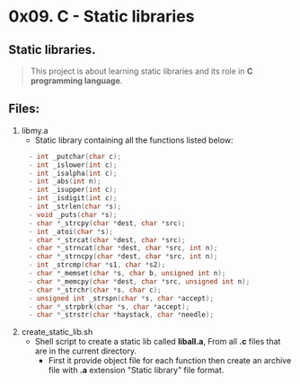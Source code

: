 # 0x09. C - Static libraries

## Static libraries.
> This project is about learning static libraries and its role in **C programming language**.

## Files:
1. libmy.a
   - Static library containing all the functions listed below:
```c
     - int _putchar(char c);
     - int _islower(int c);
     - int _isalpha(int c);
     - int _abs(int n);
     - int _isupper(int c);
     - int _isdigit(int c);
     - int _strlen(char *s);
     - void _puts(char *s);
     - char *_strcpy(char *dest, char *src);
     - int _atoi(char *s);
     - char *_strcat(char *dest, char *src);
     - char *_strncat(char *dest, char *src, int n);
     - char *_strncpy(char *dest, char *src, int n);
     - int _strcmp(char *s1, char *s2);
     - char *_memset(char *s, char b, unsigned int n);
     - char *_memcpy(char *dest, char *src, unsigned int n);
     - char *_strchr(char *s, char c);
     - unsigned int _strspn(char *s, char *accept);
     - char *_strpbrk(char *s, char *accept);
     - char *_strstr(char *haystack, char *needle);
```

2. create_static_lib.sh
   - Shell script to create a static lib called **liball.a**, From all **.c** files that are in the current directory.
     - First it provide object file for each function then create an archive file with **.a** extension "Static library" file format.

